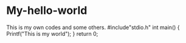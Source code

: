 # My-hello-world
This is my own codes and some others.
#include"stdio.h"
int main()
{
   Printf("This is my world");
}
return 0;
